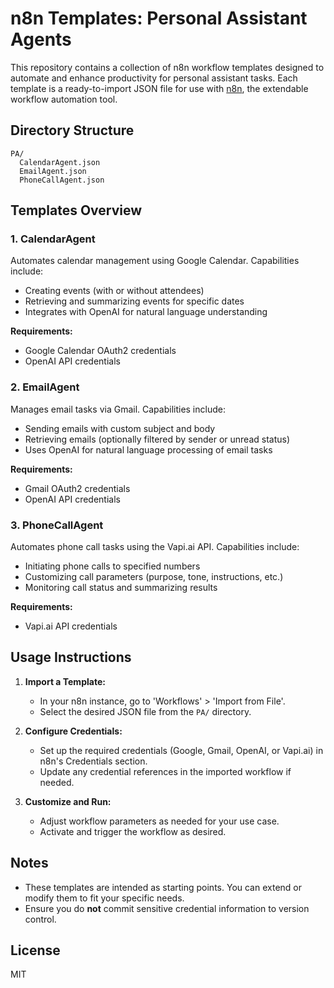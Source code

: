 # n8n Templates: Personal Assistant Agents

This repository contains a collection of n8n workflow templates designed to automate and enhance productivity for personal assistant tasks. Each template is a ready-to-import JSON file for use with [n8n](https://n8n.io/), the extendable workflow automation tool.

## Directory Structure

```
PA/
  CalendarAgent.json
  EmailAgent.json
  PhoneCallAgent.json
```

## Templates Overview

### 1. CalendarAgent
Automates calendar management using Google Calendar. Capabilities include:
- Creating events (with or without attendees)
- Retrieving and summarizing events for specific dates
- Integrates with OpenAI for natural language understanding

**Requirements:**
- Google Calendar OAuth2 credentials
- OpenAI API credentials

### 2. EmailAgent
Manages email tasks via Gmail. Capabilities include:
- Sending emails with custom subject and body
- Retrieving emails (optionally filtered by sender or unread status)
- Uses OpenAI for natural language processing of email tasks

**Requirements:**
- Gmail OAuth2 credentials
- OpenAI API credentials

### 3. PhoneCallAgent
Automates phone call tasks using the Vapi.ai API. Capabilities include:
- Initiating phone calls to specified numbers
- Customizing call parameters (purpose, tone, instructions, etc.)
- Monitoring call status and summarizing results

**Requirements:**
- Vapi.ai API credentials

## Usage Instructions

1. **Import a Template:**
   - In your n8n instance, go to 'Workflows' > 'Import from File'.
   - Select the desired JSON file from the `PA/` directory.

2. **Configure Credentials:**
   - Set up the required credentials (Google, Gmail, OpenAI, or Vapi.ai) in n8n's Credentials section.
   - Update any credential references in the imported workflow if needed.

3. **Customize and Run:**
   - Adjust workflow parameters as needed for your use case.
   - Activate and trigger the workflow as desired.

## Notes
- These templates are intended as starting points. You can extend or modify them to fit your specific needs.
- Ensure you do **not** commit sensitive credential information to version control.

## License
MIT 